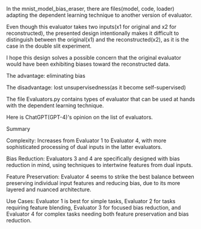 In the mnist_model_bias_eraser, there are files(model, code, loader) adapting the dependent learning technique to another version of evaluator.

Even though this evaluator takes two inputs(x1 for original and x2 for reconstructed),
the presented design intentionally makes it difficult to distinguish
between the original(x1) and the reconstructed(x2), as it is the case in the double slit experiment.

I hope this design solves a possible concern that the original evaluator would have been exhibiting biases toward the reconstructed data.


The advantage: eliminating bias

The disadvantage: lost unsupervisedness(as it become self-supervised)


The file Evaluators.py contains types of evaluator that can be used at hands with the dependent learning technique.

Here is ChatGPT(GPT-4)'s opinion on the list of evaluators.

Summary

Complexity: Increases from Evaluator 1 to Evaluator 4, with more sophisticated processing of dual inputs in the latter evaluators.

Bias Reduction: Evaluators 3 and 4 are specifically designed with bias reduction in mind, using techniques to intertwine features from dual inputs.

Feature Preservation: Evaluator 4 seems to strike the best balance between preserving individual input features and reducing bias, due to its more layered and nuanced architecture.

Use Cases: Evaluator 1 is best for simple tasks, Evaluator 2 for tasks requiring feature blending, Evaluator 3 for focused bias reduction, and Evaluator 4 for complex tasks needing both feature preservation and bias reduction.
